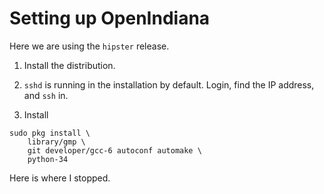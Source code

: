 # Setting up OpenIndiana

Here we are using the `hipster` release.

1. Install the distribution.

2. `sshd` is running in the installation by default.
   Login, find the IP address, and `ssh` in.

3. Install 
```
sudo pkg install \
    library/gmp \
    git developer/gcc-6 autoconf automake \
    python-34
```
Here is where I stopped.
